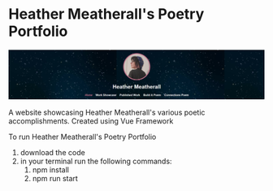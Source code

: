 # Heather Meatherall's Poetry Portfolio

![Header from the website](HeaderPhoto.png)

A website showcasing Heather Meatherall's various poetic accomplishments. Created using Vue Framework



To run Heather Meatherall's Poetry Portfolio
1.  download the code
2.  in your terminal run the following commands:
    1. npm install
    2. npm run start



